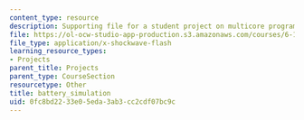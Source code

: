 ```yaml
---
content_type: resource
description: Supporting file for a student project on multicore programming.
file: https://ol-ocw-studio-app-production.s3.amazonaws.com/courses/6-189-multicore-programming-primer-january-iap-2007/0fc8bd2233e05eda3ab3cc2cdf07bc9c_battery_simulation.swf
file_type: application/x-shockwave-flash
learning_resource_types:
- Projects
parent_title: Projects
parent_type: CourseSection
resourcetype: Other
title: battery_simulation
uid: 0fc8bd22-33e0-5eda-3ab3-cc2cdf07bc9c
---
```

